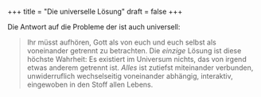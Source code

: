 +++
title = "Die universelle Lösung"
draft = false
+++

Die Antwort auf die Probleme der ist auch universell:

> Ihr müsst aufhören, Gott als von euch und euch selbst als voneinander getrennt zu betrachten. Die _einzige_ Lösung ist diese höchste Wahrheit: Es existiert im Universum nichts, das von irgend etwas anderem getrennt ist. _Alles_ ist zutiefst miteinander verbunden, unwiderruflich wechselseitig voneinander abhängig, interaktiv, eingewoben in den Stoff allen Lebens.